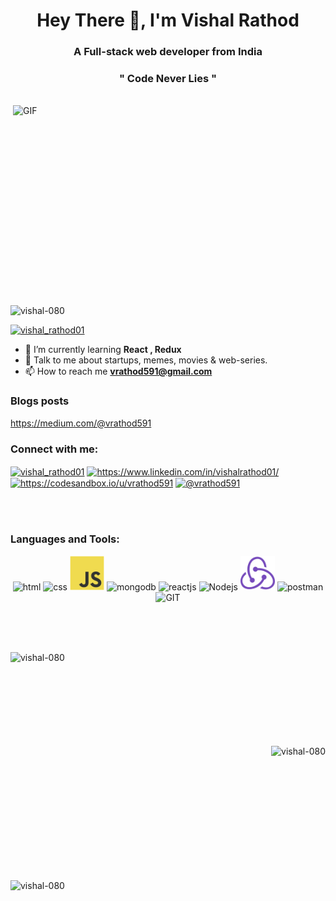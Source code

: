 <!-- https://github.com/SoumyashreeBehera# -->

<h1 align="center">Hey There 👋, I'm Vishal Rathod</h1>
<h3 align="center">A Full-stack web developer from India</h3>
<h3 align="center">" Code Never Lies "</h3>
<br/>

<img align="right" alt="GIF" src="https://github.com/abhisheknaiidu/abhisheknaiidu/blob/master/code.gif?raw=true" width="500" height="320" /> 

<p align="left"> <img src="https://komarev.com/ghpvc/?username=vishal-080&label=Profile%20views&color=0e75b6&style=flat" alt="vishal-080" /> </p>

<p align="left"> <a href="https://twitter.com/vishal_rathod01" target="blank"><img src="https://img.shields.io/twitter/follow/vishal_rathod01?logo=twitter&style=for-the-badge" alt="vishal_rathod01" /></a> </p>

- 🌱 I’m currently learning **React , Redux**
- 💬 Talk to me about startups, memes, movies & web-series.
- 📫 How to reach me **vrathod591@gmail.com**

### Blogs posts
<!-- BLOG-POST-LIST:START -->
https://medium.com/@vrathod591
<!-- BLOG-POST-LIST:END -->

<h3 align="left">Connect with me:</h3>
<p align="left">
<a href="https://twitter.com/vishal_rathod01" target="blank"><img align="center" src="https://raw.githubusercontent.com/rahuldkjain/github-profile-readme-generator/master/src/images/icons/Social/twitter.svg" alt="vishal_rathod01" height="30" width="40" /></a>
<a href="https://linkedin.com/in/https://www.linkedin.com/in/vishalrathod01/" target="blank"><img align="center" src="https://raw.githubusercontent.com/rahuldkjain/github-profile-readme-generator/master/src/images/icons/Social/linked-in-alt.svg" alt="https://www.linkedin.com/in/vishalrathod01/" height="30" width="40" /></a>
<a href="https://codesandbox.com/https://codesandbox.io/u/vrathod591" target="blank"><img align="center" src="https://raw.githubusercontent.com/rahuldkjain/github-profile-readme-generator/master/src/images/icons/Social/codesandbox.svg" alt="https://codesandbox.io/u/vrathod591" height="30" width="40" /></a>
<a href="https://medium.com/@vrathod591" target="blank"><img align="center" src="https://raw.githubusercontent.com/rahuldkjain/github-profile-readme-generator/master/src/images/icons/Social/medium.svg" alt="@vrathod591" height="30" width="40" /></a>
</p>
<br/>
<br/>
<span><h3 align="left">Languages and Tools:</h3><p align="center">
      <img src="https://www.vectorlogo.zone/logos/w3_html5/w3_html5-icon.svg" alt="html" width="55" height="55"/>
      <img src="https://www.vectorlogo.zone/logos/w3_css/w3_css-icon.svg" alt="css" width="55" height="55"/>
      <img src="https://raw.githubusercontent.com/devicons/devicon/master/icons/javascript/javascript-original.svg" alt="javascript" width="55" height="55"/>
      <img src="https://www.vectorlogo.zone/logos/mongodb/mongodb-icon.svg" alt="mongodb" width="45" height="55"/>
      <img src="https://www.vectorlogo.zone/logos/reactjs/reactjs-icon.svg" alt="reactjs" width="55" height="55"/>
      <img src="https://www.vectorlogo.zone/logos/nodejs/nodejs-icon.svg" alt="Nodejs" width="55" height="55"/>
      <img src="https://raw.githubusercontent.com/devicons/devicon/master/icons/redux/redux-original.svg" alt="redux" width="55" height="55"/>
      <img src="https://www.vectorlogo.zone/logos/getpostman/getpostman-icon.svg" alt="postman" width="55" height="55"/>
      <img src="https://www.vectorlogo.zone/logos/git-scm/git-scm-icon.svg" alt="GIT" width="55" height="55" marginleft="15"/>
</p></span>
<br/>
<br/>
<br/>
<p><img align="left" src="https://github-readme-stats.vercel.app/api/top-langs?username=vishal-080&show_icons=true&locale=en&layout=compact&title_color=ffc857&icon_color=8ac926&text_color=daf7dc&bg_color=151515" alt="vishal-080" /></p>
<br/>
<br/>
<br/>
<br/>
<br/>
<br/>
<br/>
<br/>
<p>&nbsp;<img align="right" src="https://github-readme-stats.vercel.app/api?username=vishal-080&show_icons=true&locale=en&text_color=daf7dc&bg_color=151515&hide=css,html,php" alt="vishal-080" /></p>
<br/>
<br/>
<br/>
<br/>
<br/>
<br/>
<br/>
<br/>
<br/>
<br/>
<p><img align="left" src="https://github-readme-streak-stats.herokuapp.com/?user=vishal-080&theme=dark" alt="vishal-080" /></p>
